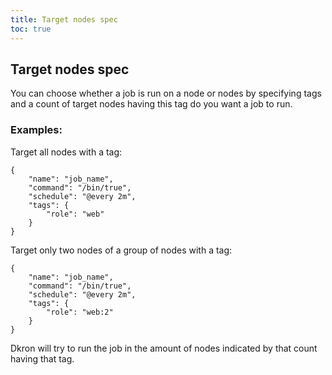```yaml
---
title: Target nodes spec
toc: true
---
```


## Target nodes spec

You can choose whether a job is run on a node or nodes by specifying tags and a count of target nodes having this tag do you want a job to run.

### Examples:

Target all nodes with a tag:

```
{
    "name": "job_name",
    "command": "/bin/true",
    "schedule": "@every 2m",
    "tags": {
        "role": "web"
    }
}
```

Target only two nodes of a group of nodes with a tag:

```
{
    "name": "job_name",
    "command": "/bin/true",
    "schedule": "@every 2m",
    "tags": {
        "role": "web:2"
    }
}
```

Dkron will try to run the job in the amount of nodes indicated by that count having that tag.
